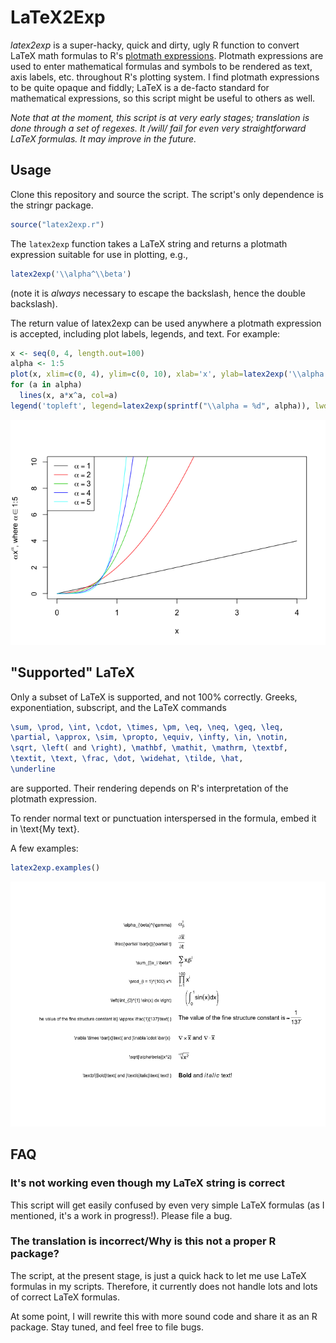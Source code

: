 LaTeX2Exp
=========

*latex2exp* is a super-hacky, quick and dirty, ugly R function to convert LaTeX math formulas to R's [plotmath expressions](http://stat.ethz.ch/R-manual/R-patched/library/grDevices/html/plotmath.html). Plotmath expressions are used to enter mathematical formulas and symbols to be rendered as text, axis labels, etc. throughout R's plotting system. I find plotmath expressions to be quite opaque and fiddly; LaTeX is a de-facto standard for mathematical expressions, so this script might be useful to others as well.

*Note that at the moment, this script is at very early stages; translation is done through a set of regexes. It /will/ fail for even very straightforward LaTeX formulas. It may improve in the future.*

Usage
-----

Clone this repository and source the script. The script's only dependence is the stringr package.

``` r
source("latex2exp.r")
```

The `latex2exp` function takes a LaTeX string and returns a plotmath expression suitable for use in plotting, e.g.,

``` r
latex2exp('\\alpha^\\beta')
```

(note it is *always* necessary to escape the backslash, hence the double backslash).

The return value of latex2exp can be used anywhere a plotmath expression is accepted, including plot labels, legends, and text. For example:

``` r
x <- seq(0, 4, length.out=100)
alpha <- 1:5
plot(x, xlim=c(0, 4), ylim=c(0, 10), xlab='x', ylab=latex2exp('\\alpha x^\\alpha\\text{, where }\\alpha \\in \\text{1:5}'), type='n')
for (a in alpha)
  lines(x, a*x^a, col=a)
legend('topleft', legend=latex2exp(sprintf("\\alpha = %d", alpha)), lwd=1, col=alpha)
```

![](README_files/figure-markdown_github/unnamed-chunk-3-1.png)

"Supported" LaTeX
-----------------

Only a subset of LaTeX is supported, and not 100% correctly. Greeks, exponentiation, subscript, and the LaTeX commands

``` latex
\sum, \prod, \int, \cdot, \times, \pm, \eq, \neq, \geq, \leq, 
\partial, \approx, \sim, \propto, \equiv, \infty, \in, \notin, 
\sqrt, \left( and \right), \mathbf, \mathit, \mathrm, \textbf, 
\textit, \text, \frac, \dot, \widehat, \tilde, \hat, 
\underline
```

are supported. Their rendering depends on R's interpretation of the plotmath expression.

To render normal text or punctuation interspersed in the formula, embed it in \\text{My text}.

A few examples:

``` r
latex2exp.examples()
```

![](README_files/figure-markdown_github/unnamed-chunk-4-1.png)

FAQ
---

### It's not working even though my LaTeX string is correct

This script will get easily confused by even very simple LaTeX formulas (as I mentioned, it's a work in progress!). Please file a bug.

### The translation is incorrect/Why is this not a proper R package?

The script, at the present stage, is just a quick hack to let me use LaTeX formulas in my scripts. Therefore, it currently does not handle lots and lots of correct LaTeX formulas.

At some point, I will rewrite this with more sound code and share it as an R package. Stay tuned, and feel free to file bugs.
